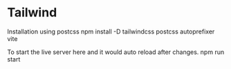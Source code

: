# Tailwind 

Installation using postcss 
npm install -D tailwindcss postcss autoprefixer vite

To start the live server here and it would auto reload after changes.
npm run start